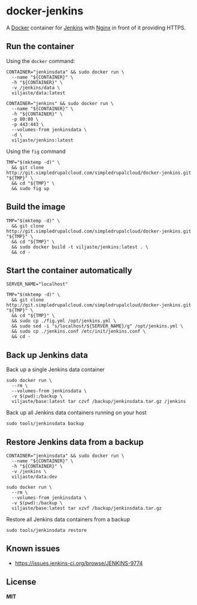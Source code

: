 # docker-jenkins

A [Docker](https://docker.com/) container for [Jenkins](http://jenkins-ci.org/) with [Nginx](http://nginx.org/) in front of it providing HTTPS.

## Run the container

Using the `docker` command:

    CONTAINER="jenkinsdata" && sudo docker run \
      --name "${CONTAINER}" \
      -h "${CONTAINER}" \
      -v /jenkins/data \
      viljaste/data:latest

    CONTAINER="jenkins" && sudo docker run \
      --name "${CONTAINER}" \
      -h "${CONTAINER}" \
      -p 80:80 \
      -p 443:443 \
      --volumes-from jenkinsdata \
      -d \
      viljaste/jenkins:latest

Using the `fig` command

    TMP="$(mktemp -d)" \
      && git clone http://git.simpledrupalcloud.com/simpledrupalcloud/docker-jenkins.git "${TMP}" \
      && cd "${TMP}" \
      && sudo fig up

## Build the image

    TMP="$(mktemp -d)" \
      && git clone http://git.simpledrupalcloud.com/simpledrupalcloud/docker-jenkins.git "${TMP}" \
      && cd "${TMP}" \
      && sudo docker build -t viljaste/jenkins:latest . \
      && cd -

## Start the container automatically

    SERVER_NAME="localhost"
    
    TMP="$(mktemp -d)" \
      && git clone http://git.simpledrupalcloud.com/simpledrupalcloud/docker-jenkins.git "${TMP}" \
      && cd "${TMP}" \
      && sudo cp ./fig.yml /opt/jenkins.yml \
      && sudo sed -i "s/localhost/${SERVER_NAME}/g" /opt/jenkins.yml \
      && sudo cp ./jenkins.conf /etc/init/jenkins.conf \
      && cd -

## Back up Jenkins data

Back up a single Jenkins data container

    sudo docker run \
      --rm \
      --volumes-from jenkinsdata \
      -v $(pwd):/backup \
      viljaste/base:latest tar czvf /backup/jenkinsdata.tar.gz /jenkins

Back up all Jenkins data containers running on your host

    sudo tools/jenkinsdata backup
    
## Restore Jenkins data from a backup

    CONTAINER="jenkinsdata" && sudo docker run \
      --name "${CONTAINER}" \
      -h "${CONTAINER}" \
      -v /jenkins \
      viljaste/data:dev

    sudo docker run \
      --rm \
      --volumes-from jenkinsdata \
      -v $(pwd):/backup \
      viljaste/base:latest tar xzvf /backup/jenkinsdata.tar.gz

Restore all Jenkins data containers from a backup

    sudo tools/jenkinsdata restore

## Known issues

* https://issues.jenkins-ci.org/browse/JENKINS-9774

## License

**MIT**
